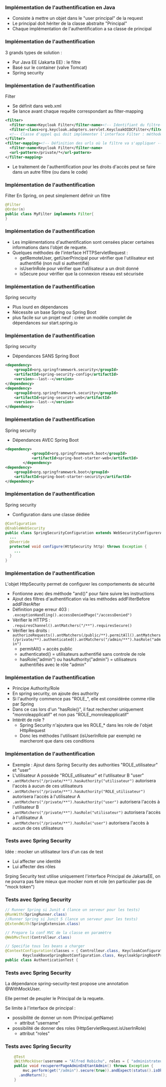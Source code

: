 <!-- .slide: class="slide" -->
### Implémentation de l'authentification en Java
- Consiste à mettre un objet dans le "user principal" de la request
- Le principal doit hériter de la classe abstraite "Principal"
- Chaque implémentation de l'authentification a sa classe de principal









<!-- .slide: class="slide" -->
### Implémentation de l'authentification
3 grands types de solution :
- Pur Java EE (Jakarta EE) : le filtre
- Basé sur le container (valve Tomcat)
- Spring security








<!-- .slide: class="slide" -->
### Implémentation de l'authentification
Filter
- Se définit dans web.xml
- Se lance avant chaque requête correspondant au filter-mapping
```xml
<filter>
  <filter-name>Keycloak Filter</filter-name><!-- Identifiant du filtre-->
  <filter-class>org.keycloak.adapters.servlet.KeycloakOIDCFilter</filter-class>
  <!-- Classe d'appel qui doit implémenter l'interface Filter : méthode "invoke()" -->
</filter>
<filter-mapping><!-- Définition des urls où le filtre va s'appliquer -->
  <filter-name>Keycloak Filter</filter-name>
  <url-pattern>/private/*</url-pattern>
</filter-mapping>
```
- Le traitement de l'authentification pour les droits d'accès peut se faire dans un autre filtre (ou dans le code)






<!-- .slide: class="slide" -->
### Implémentation de l'authentification
Filter
En Spring, on peut simplement définir un filtre
```java
@Filter
@Order(n)
public class MyFilter implements Filter{
}
```






<!-- .slide: class="slide" -->
### Implémentation de l'authentification
- Les implémentations d'authentification sont censées placer certaines informations dans l'objet de requete.
- Quelques méthodes de l'interface HTTPServletRequest :
   - getRemoteUser, getUserPrincipal pour vérifier que l'utilisateur est authentifié (non null si authentifié)
   - isUserInRole pour vérifier que l'utilisateur a un droit donné
   - isSecure pour vérifier que la connexion réseau est sécurisée





<!-- .slide: class="slide" -->
### Implémentation de l'authentification
Spring security
- Plus lourd en dépendances
- Nécessite un base Spring ou Spring Boot
- plus facile sur un projet neuf : créer un modèle complet de dépendances sur start.spring.io







<!-- .slide: class="slide" -->
### Implémentation de l'authentification
Spring security
- Dépendances SANS Spring Boot
```xml
<dependency>
    <groupId>org.springframework.security</groupId>
    <artifactId>spring-security-config</artifactId>
    <version>--last--</version>
</dependency>
<dependency>
    <groupId>org.springframework.security</groupId>
    <artifactId>spring-security-web</artifactId>
    <version>--last--</version>
</dependency>
```






<!-- .slide: class="slide" -->
### Implémentation de l'authentification
Spring security
- Dépendances AVEC Spring Boot
```xml
<dependency>
			<groupId>org.springframework.boot</groupId>
			<artifactId>spring-boot-starter-web</artifactId>
		</dependency>
<dependency>
    <groupId>org.springframework.boot</groupId>
    <artifactId>spring-boot-starter-security</artifactId>
</dependency>
```







<!-- .slide: class="slide" -->
### Implémentation de l'authentification
Spring security
- Configuration dans une classe dédiée
```java
@Configuration
@EnableWebSecurity
public class SpringSecurityConfiguration extends WebSecurityConfigurerAdapter {
  ...
  @Override
  protected void configure(HttpSecurity http) throws Exception {
    ...
  }
}
```








<!-- .slide: class="slide" -->
### Implémentation de l'authentification
L'objet HttpSecurity permet de configurer les comportements de sécurité
- Fontionne avec des méthode "and()" pour faire suivre les instructions
- Ajout des filtres d'authentification via les méthodes addFilterBefore addFilterAfter
- Définition page erreur 403 : ```.exceptionHandling().accessDeniedPage("/accessDenied")```
- Vérifier le HTTPS : ```.requiresChannel().antMatchers("/**").requiresSecure()```
- Vérifier les droits : ```authorizeRequests().antMatchers(/public/**).permitAll().antMatchers(/private/**).authenticated().antMatchers("/admin/**").hasRole("admin")```
  - permitAll() = accès public
  - authenticated() = utilisateurs authentifié sans controle de role
  - hasRole("admin") ou hasAuthority("admin") = utilisateurs authentifiés avec le rôle "admin"








<!-- .slide: class="slide" -->
### Implémentation de l'authentification
- Principe Authority/Role
- En spring security, on ajoute des authority
- Si l'authority commence pas "ROLE_", elle est considérée comme rôle par Spring
- Dans ce cas lors d'un "hasRole()", il faut rechercher uniquement "monroleapplicatif" et non pas "ROLE_monroleapplicatif"
- Intérêt de role ? 
  - Spring Security n'ajoutera que les ROLE_* dans les role de l'objet HttpRequest
  - Donc les méthodes l'utilisant (isUserInRole par exemple) ne marcheront que dans ces conditions







<!-- .slide: class="slide" -->
### Implémentation de l'authentification
- Exemple : Ajout dans Spring Security des authorities "ROLE_utilisateur" et "user"
- L'utilisateur A possède "ROLE_utilisateur" et l'utilisateur B "user"
- `.antMatchers("/private/**").hasAuthority("utilisateur")` autorisera l'accès à aucun de ces utilisateurs
- `.antMatchers("/private/**").hasAuthority("ROLE_utilisateur")` autorisera l'accès à l'utilisateur A
- `.antMatchers("/private/**").hasAuthority("user")` autorisera l'accès à l'utilisateur B
- `.antMatchers("/private/**").hasRole("utilisateur")` autorisera l'accès à l'utilisateur A
- `.antMatchers("/private/**").hasRole("user")` autorisera l'accès à aucun de ces utilisateurs







<!-- .slide: class="slide" -->
### Tests avec Spring Security
Idée : mocker un utilisateur lors d'un cas de test
- Lui affecter une identité
- Lui affecter des rôles

Srping Security test utilise uniquement l'interface Principal de JakartaEE, on ne pourra pas faire mieux que mocker nom et role (en particulier pas de "mock token")









<!-- .slide: class="slide" -->
### Tests avec Spring Security
```java
// Runner Spring si Junit 4 (lance un serveur pour les tests)
@RunWith(SpringRunner.class)
//Runner Spring si Junit 5 (lance un serveur pour les tests)
@ExtendWith(SpringExtension.class)

// Prepare la conf MVC de la classe en paramètre
@WebMvcTest(Controlleur.class)

// Specifie tous les beans a charger
@ContextConfiguration(classes = { Controlleur.class, KeycloakConfigurationAdapter.class,
		KeycloakBaseSpringBootConfiguration.class, KeycloakSpringBootProperties.class })
public class AuthenticationTest {
```







<!-- .slide: class="slide" -->
### Tests avec Spring Security
La dépendance spring-security-test propose une annotation @WithMockUser.

Elle permet de peupler le Principal de la requete.

Se limite à l'interface de principal : 
- possibilité de donner un nom (Principal.getName) 
  - attribut "username"
- possibilité de donner des roles (HttpServletRequest.isUserInRole) 
  - attribut "roles"






<!-- .slide: class="slide" -->
### Tests avec Spring Security
```java
	@Test
	@WithMockUser(username = "Alfred Robichu", roles = { "administrateur" })
	public void recupererPageAdminEnEtantAdmin() throws Exception {
		mvc.perform(get("/admin").secure(true)).andExpect(status().isOk())
      .andReturn();
	}
```